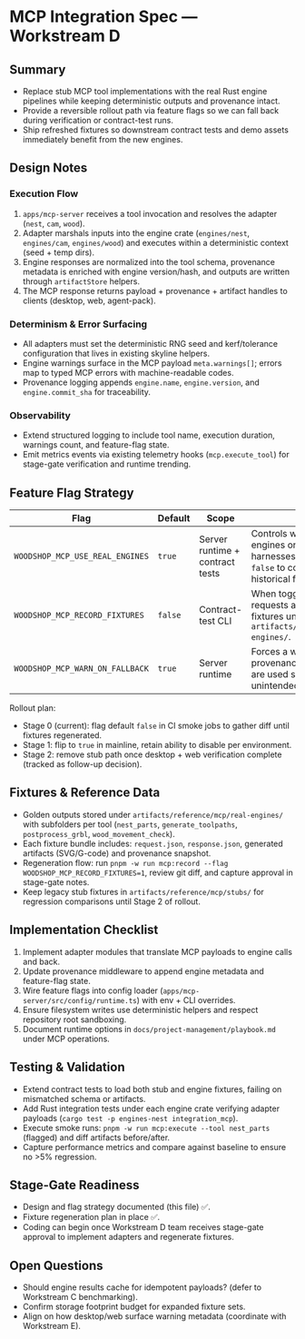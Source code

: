 # MCP Integration Spec — Workstream D

## Summary
- Replace stub MCP tool implementations with the real Rust engine pipelines while keeping deterministic outputs and provenance intact.
- Provide a reversible rollout path via feature flags so we can fall back during verification or contract-test runs.
- Ship refreshed fixtures so downstream contract tests and demo assets immediately benefit from the new engines.

## Design Notes
### Execution Flow
1. `apps/mcp-server` receives a tool invocation and resolves the adapter (`nest`, `cam`, `wood`).
2. Adapter marshals inputs into the engine crate (`engines/nest`, `engines/cam`, `engines/wood`) and executes within a deterministic context (seed + temp dirs).
3. Engine responses are normalized into the tool schema, provenance metadata is enriched with engine version/hash, and outputs are written through `artifactStore` helpers.
4. The MCP response returns payload + provenance + artifact handles to clients (desktop, web, agent-pack).

### Determinism & Error Surfacing
- All adapters must set the deterministic RNG seed and kerf/tolerance configuration that lives in existing skyline helpers.
- Engine warnings surface in the MCP payload `meta.warnings[]`; errors map to typed MCP errors with machine-readable codes.
- Provenance logging appends `engine.name`, `engine.version`, and `engine.commit_sha` for traceability.

### Observability
- Extend structured logging to include tool name, execution duration, warnings count, and feature-flag state.
- Emit metrics events via existing telemetry hooks (`mcp.execute_tool`) for stage-gate verification and runtime trending.

## Feature Flag Strategy
| Flag | Default | Scope | Notes |
|---|---|---|---|
| `WOODSHOP_MCP_USE_REAL_ENGINES` | `true` | Server runtime + contract tests | Controls whether adapters call engines or fallback stubs. Test harnesses can override to `false` to compare against historical fixtures. |
| `WOODSHOP_MCP_RECORD_FIXTURES` | `false` | Contract-test CLI | When toggled, replays requests and writes fresh fixtures under `artifacts/reference/mcp/real-engines/`. |
| `WOODSHOP_MCP_WARN_ON_FALLBACK` | `true` | Server runtime | Forces a warning log + provenance note when stubs are used so QA can detect unintended rollbacks. |

Rollout plan:
- Stage 0 (current): flag default `false` in CI smoke jobs to gather diff until fixtures regenerated.
- Stage 1: flip to `true` in mainline, retain ability to disable per environment.
- Stage 2: remove stub path once desktop + web verification complete (tracked as follow-up decision).

## Fixtures & Reference Data
- Golden outputs stored under `artifacts/reference/mcp/real-engines/` with subfolders per tool (`nest_parts`, `generate_toolpaths`, `postprocess_grbl`, `wood_movement_check`).
- Each fixture bundle includes: `request.json`, `response.json`, generated artifacts (SVG/G-code) and provenance snapshot.
- Regeneration flow: run `pnpm -w run mcp:record --flag WOODSHOP_MCP_RECORD_FIXTURES=1`, review git diff, and capture approval in stage-gate notes.
- Keep legacy stub fixtures in `artifacts/reference/mcp/stubs/` for regression comparisons until Stage 2 of rollout.

## Implementation Checklist
1. Implement adapter modules that translate MCP payloads to engine calls and back.
2. Update provenance middleware to append engine metadata and feature-flag state.
3. Wire feature flags into config loader (`apps/mcp-server/src/config/runtime.ts`) with env + CLI overrides.
4. Ensure filesystem writes use deterministic helpers and respect repository root sandboxing.
5. Document runtime options in `docs/project-management/playbook.md` under MCP operations.

## Testing & Validation
- Extend contract tests to load both stub and engine fixtures, failing on mismatched schema or artifacts.
- Add Rust integration tests under each engine crate verifying adapter payloads (`cargo test -p engines-nest integration_mcp`).
- Execute smoke runs: `pnpm -w run mcp:execute --tool nest_parts` (flagged) and diff artifacts before/after.
- Capture performance metrics and compare against baseline to ensure no >5% regression.

## Stage-Gate Readiness
- Design and flag strategy documented (this file) ✅.
- Fixture regeneration plan in place ✅.
- Coding can begin once Workstream D team receives stage-gate approval to implement adapters and regenerate fixtures.

## Open Questions
- Should engine results cache for idempotent payloads? (defer to Workstream C benchmarking).
- Confirm storage footprint budget for expanded fixture sets.
- Align on how desktop/web surface warning metadata (coordinate with Workstream E).
